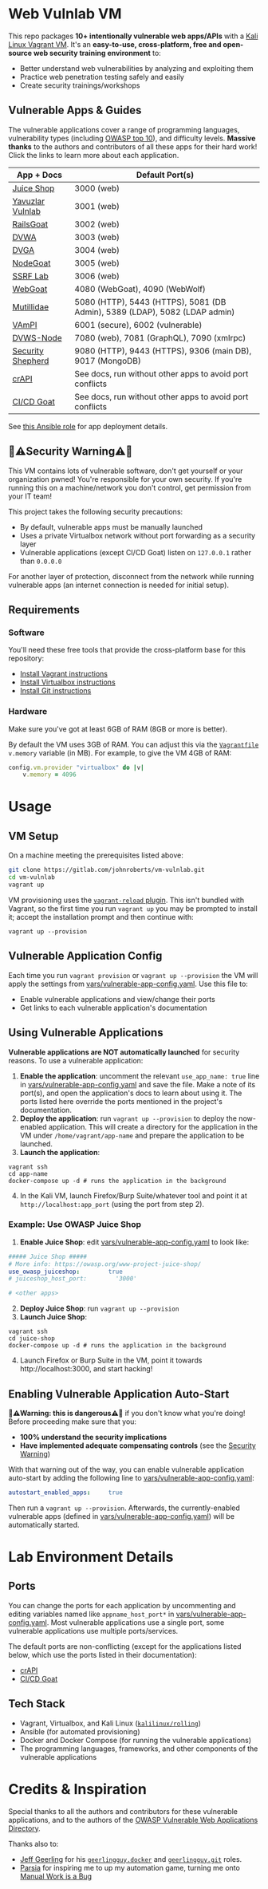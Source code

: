 # Web Vulnlab VM
This repo packages **10+ intentionally vulnerable web apps/APIs** with a [Kali Linux Vagrant VM](https://www.kali.org/docs/virtualization/install-vagrant-guest-vm/). It's an **easy-to-use, cross-platform, free and open-source web security training environment** to:
- Better understand web vulnerabilities by analyzing and exploiting them
- Practice web penetration testing safely and easily
- Create security trainings/workshops

## Vulnerable Apps & Guides
The vulnerable applications cover a range of programming languages, vulnerability types (including [OWASP top 10](https://owasp.org/Top10/)), and difficulty levels. **Massive thanks** to the authors and contributors of all these apps for their hard work! Click the links to learn more about each application.

| App + Docs                                                            | Default Port(s)                                                |
|-----------------------------------------------------------------------|----------------------------------------------------------------|
| [Juice Shop](https://owasp.org/www-project-juice-shop/)               | 3000 (web)                                                     |
| [Yavuzlar Vulnlab](https://github.com/Yavuzlar/VulnLab)               | 3001 (web)                                                     |
| [RailsGoat](https://github.com/OWASP/railsgoat)                       | 3002 (web)                                                     |
| [DVWA](https://github.com/digininja/DVWA)                             | 3003 (web)                                                     |
| [DVGA](https://github.com/dolevf/Damn-Vulnerable-GraphQL-Application) | 3004 (web)                                                     |
| [NodeGoat](https://github.com/OWASP/NodeGoat)                         | 3005 (web)                                                     |
| [SSRF Lab](https://github.com/incredibleindishell/SSRF_Vulnerable_Lab)| 3006 (web)                                                     |
| [WebGoat](https://github.com/WebGoat/WebGoat)                         | 4080 (WebGoat), 4090 (WebWolf)                                 |
| [Mutillidae](https://github.com/webpwnized/mutillidae)                | 5080 (HTTP), 5443 (HTTPS), 5081 (DB Admin), 5389 (LDAP), 5082 (LDAP admin)              |
| [VAmPI](https://github.com/erev0s/VAmPI)                              | 6001 (secure), 6002 (vulnerable)                               |
| [DVWS-Node](https://github.com/snoopysecurity/dvws-node)              | 7080 (web), 7081 (GraphQL), 7090 (xmlrpc)                      |
| [Security Shepherd](https://github.com/OWASP/SecurityShepherd/)       | 9080 (HTTP), 9443 (HTTPS), 9306 (main DB), 9017 (MongoDB)      |
| [crAPI](https://github.com/OWASP/crAPI)                               | See docs, run without other apps to avoid port conflicts       |
| [CI/CD Goat](https://github.com/cider-security-research/cicd-goat)    | See docs, run without other apps to avoid port conflicts       | 

See [this Ansible role](https://gitlab.com/johnroberts/ansiblerole-vulnerable-apps) for app deployment details.

## <a name="security-warning"></a> 🛑⚠️Security Warning⚠️🛑
This VM contains lots of vulnerable software, don't get yourself or your organization pwned! You're responsible for your own security. If you're running this on a machine/network you don't control, get permission from your IT team!

This project takes the following security precautions:
- By default, vulnerable apps must be manually launched
- Uses a private Virtualbox network without port forwarding as a security layer
- Vulnerable applications (except CI/CD Goat) listen on `127.0.0.1` rather than `0.0.0.0`

For another layer of protection, disconnect from the network while running vulnerable apps (an internet connection is needed for initial setup).

## Requirements
### Software
You'll need these free tools that provide the cross-platform base for this repository:
- [Install Vagrant instructions](https://developer.hashicorp.com/vagrant/docs/installation)
- [Install Virtualbox instructions](https://www.virtualbox.org/wiki/Downloads)
- [Install Git instructions](https://git-scm.com/book/en/v2/Getting-Started-Installing-Git) 

### Hardware
Make sure you've got at least 6GB of RAM (8GB or more is better).

By default the VM uses 3GB of RAM. You can adjust this via the [`Vagrantfile`](Vagrantfile) `v.memory` variable (in MB). For example, to give the VM 4GB of RAM:
```ruby
config.vm.provider "virtualbox" do |v|
    v.memory = 4096
```

# Usage
## VM Setup
On a machine meeting the prerequisites listed above:
```sh
git clone https://gitlab.com/johnroberts/vm-vulnlab.git
cd vm-vulnlab
vagrant up
```

VM provisioning uses the [`vagrant-reload` plugin](https://github.com/aidanns/vagrant-reload). This isn't bundled with Vagrant, so the first time you run `vagrant up` you may be prompted to install it; accept the installation prompt and then continue with:
```shell
vagrant up --provision
```

## Vulnerable Application Config
Each time you run `vagrant provision` or `vagrant up --provision` the VM will apply the settings from [vars/vulnerable-app-config.yaml](vars/vulnerable-app-config.yaml).  Use this file to:
- Enable vulnerable applications and view/change their ports
- Get links to each vulnerable application's documentation

## Using Vulnerable Applications
**Vulnerable applications are NOT automatically launched** for security reasons. To use a vulnerable application:
1. **Enable the application**: uncomment the relevant `use_app_name: true` line in [vars/vulnerable-app-config.yaml](vars/vulnerable-app-config.yaml) and save the file. Make a note of its port(s), and open the application's docs to learn about using it. The ports listed here override the ports mentioned in the project's documentation.
2. **Deploy the application**: run `vagrant up --provision` to deploy the now-enabled application. This will create a directory for the application in the VM under `/home/vagrant/app-name` and prepare the application to be launched.
3. **Launch the application**:
```shell
vagrant ssh
cd app-name
docker-compose up -d # runs the application in the background
```
4. In the Kali VM, launch Firefox/Burp Suite/whatever tool and point it at `http://localhost:app_port` (using the port from step 2).

### Example: Use OWASP Juice Shop
1. **Enable Juice Shop**: edit [vars/vulnerable-app-config.yaml](vars/vulnerable-app-config.yaml) to look like:
```yaml
##### Juice Shop #####
# More info: https://owasp.org/www-project-juice-shop/
use_owasp_juiceshop:        true
# juiceshop_host_port:        '3000' 

# <other apps>
```
2. **Deploy Juice Shop**: run `vagrant up --provision`
3. **Launch Juice Shop**: 
```shell
vagrant ssh
cd juice-shop
docker-compose up -d # runs the application in the background
```
4. Launch Firefox or Burp Suite in the VM, point it towards http://localhost:3000, and start hacking!

## Enabling Vulnerable Application Auto-Start
**🛑⚠️Warning: this is dangerous⚠️🛑** if you don't know what you're doing! Before proceeding make sure that you:
- **100% understand the security implications**
- **Have implemented adequate compensating controls** (see the [Security Warning](#security-warning))

With that warning out of the way, you can enable vulnerable application auto-start by adding the following line to [vars/vulnerable-app-config.yaml](vars/vulnerable-app-config.yaml):
```yaml
autostart_enabled_apps:     true
```

Then run a `vagrant up --provision`. Afterwards, the currently-enabled vulnerable apps (defined in [vars/vulnerable-app-config.yaml](vars/vulnerable-app-config.yaml)) will be automatically started.

# Lab Environment Details
## Ports
You can change the ports for each application by uncommenting and editing variables named like `appname_host_port*` in [vars/vulnerable-app-config.yaml](vars/vulnerable-app-config.yaml). Most vulnerable applications use a single port, some vulnerable applications use multiple ports/services.

The default ports are non-conflicting (except for the applications listed below, which use the ports listed in their documentation):
- [crAPI](https://github.com/OWASP/crAPI)
- [CI/CD Goat](https://github.com/cider-security-research/cicd-goat)

## Tech Stack
- Vagrant, Virtualbox, and Kali Linux ([`kalilinux/rolling`](https://app.vagrantup.com/kalilinux/boxes/rolling))
- Ansible (for automated provisioning)
- Docker and Docker Compose (for running the vulnerable applications)
- The programming languages, frameworks, and other components of the vulnerable applications

# Credits & Inspiration
Special thanks to all the authors and contributors for these vulnerable applications, and to the authors of the [OWASP Vulnerable Web Applications Directory](https://owasp.org/www-project-vulnerable-web-applications-directory/).

Thanks also to:
- [Jeff Geerling](https://github.com/geerlingguy) for his [`geerlingguy.docker`](https://github.com/geerlingguy/ansible-role-docker) and [`geerlingguy.git`](https://github.com/geerlingguy/ansible-role-git) roles.
- [Parsia](https://parsiya.net/about/) for inspiring me to up my automation game, turning me onto [Manual Work is a Bug](https://queue.acm.org/detail.cfm?id=3197520&doi=10.1145%2F3194653.3197520)